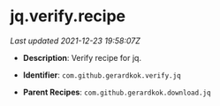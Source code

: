 # jq.verify.recipe

_Last updated 2021-12-23 19:58:07Z_

- **Description**: Verify recipe for jq.

- **Identifier**: `com.github.gerardkok.verify.jq`

- **Parent Recipes**: `com.github.gerardkok.download.jq`